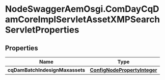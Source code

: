 # NodeSwaggerAemOsgi.ComDayCqDamCoreImplServletAssetXMPSearchServletProperties

## Properties

Name | Type | Description | Notes
------------ | ------------- | ------------- | -------------
**cqDamBatchIndesignMaxassets** | [**ConfigNodePropertyInteger**](ConfigNodePropertyInteger.md) |  | [optional] 


